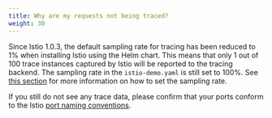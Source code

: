 ```yaml
---
title: Why are my requests not being traced?
weight: 30
---
```


Since Istio 1.0.3, the default sampling rate for tracing has been reduced to 1% when installing Istio using the Helm chart. This means that only 1 out of 100 trace
instances captured by Istio will be reported to the tracing backend. The sampling rate in the `istio-demo.yaml` is still set to 100%. See
[this section](/docs/tasks/telemetry/distributed-tracing/overview/#trace-sampling) for more information on how to set the sampling rate.

If you still do not see any trace data, please confirm that your ports conform to the Istio [port naming conventions](/help/faq/traffic-management/#naming-port-convention).